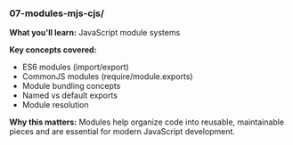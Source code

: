 ### 07-modules-mjs-cjs/
**What you'll learn:** JavaScript module systems

**Key concepts covered:**
- ES6 modules (import/export)
- CommonJS modules (require/module.exports)
- Module bundling concepts
- Named vs default exports
- Module resolution

**Why this matters:** Modules help organize code into reusable, maintainable pieces and are essential for modern JavaScript development.